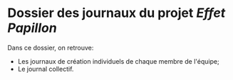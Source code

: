# Dossier des journaux du projet *Effet Papillon*

Dans ce dossier, on retrouve:

* Les journaux de création individuels de chaque membre de l'équipe;
* Le journal collectif.
